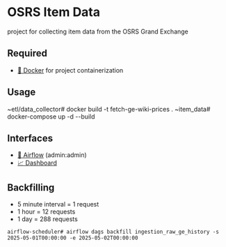 # OSRS Item Data
project for collecting item data from the OSRS Grand Exchange

## Required
- [🐳 Docker](https://www.docker.com/) for project containerization

## Usage
~etl/data_collector# docker build -t fetch-ge-wiki-prices .
~item_data# docker-compose up -d --build 

## Interfaces
- [📅 Airflow](http://localhost:8080/home) (admin:admin)
- [📈 Dashboard](http://localhost:8050)

## Backfilling
- 5 minute interval = 1 request
- 1 hour = 12 requests
- 1 day = 288 requests

```
airflow-scheduler# airflow dags backfill ingestion_raw_ge_history -s 2025-05-01T00:00:00 -e 2025-05-02T00:00:00
```